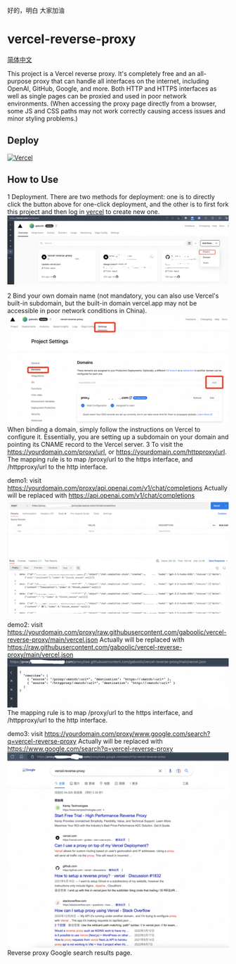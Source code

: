 

好的，明白
大家加油

# vercel-reverse-proxy
[简体中文](./README.md)

This project is a Vercel reverse proxy. It's completely free and an all-purpose proxy that can handle all interfaces on the internet, including OpenAI, GitHub, Google, and more. Both HTTP and HTTPS interfaces as well as single pages can be proxied and used in poor network environments. (When accessing the proxy page directly from a browser, some JS and CSS paths may not work correctly causing access issues and minor styling problems.)
## Deploy
[![Vercel](https://vercel.com/button)](https://vercel.com/import/project?template=https://github.com/gaboolic/vercel-reverse-proxy)


## How to Use
1 Deployment. There are two methods for deployment: one is to directly click the button above for one-click deployment, and the other is to first fork this project and then log in [vercel](https://vercel.com/) to create new one.
![new project](img/newproject.png)

2 Bind your own domain name (not mandatory, you can also use Vercel's built-in subdomain, but the built-in domain vercel.app may not be accessible in poor network conditions in China).
![domain](img/domain.png)
When binding a domain, simply follow the instructions on Vercel to configure it. Essentially, you are setting up a subdomain on your domain and pointing its CNAME record to the Vercel server.
3 To visit the https://yourdomain.com/proxy/url, or https://yourdomain.com/httpproxy/url.
The mapping rule is to map /proxy/url to the https interface, and /httpproxy/url to the http interface.


demo1: visit https://yourdomain.com/proxy/api.openai.com/v1/chat/completions
Actually will be replaced with https://api.openai.com/v1/chat/completions
![demo1](img/demo1.png)

demo2: visit https://yourdomain.com/proxy/raw.githubusercontent.com/gaboolic/vercel-reverse-proxy/main/vercel.json
Actually will be replaced with https://raw.githubusercontent.com/gaboolic/vercel-reverse-proxy/main/vercel.json
![demo2](img/demo2.png)
The mapping rule is to map /proxy/url to the https interface, and /httpproxy/url to the http interface.

demo3: visit https://yourdomain.com/proxy/www.google.com/search?q=vercel-reverse-proxy
Actually will be replaced with https://www.google.com/search?q=vercel-reverse-proxy
![demo3](img/demo3.png)
Reverse proxy Google search results page.


